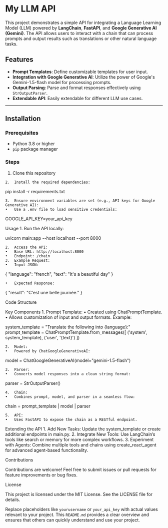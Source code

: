 # My LLM API

This project demonstrates a simple API for integrating a Language Learning Model (LLM) powered by **LangChain**, **FastAPI**, and **Google Generative AI (Gemini)**. The API allows users to interact with a chain that can process prompts and output results such as translations or other natural language tasks.

## Features

- **Prompt Templates**: Define customizable templates for user input.
- **Integration with Google Generative AI**: Utilize the power of Google's Gemini-1.5-flash model for processing prompts.
- **Output Parsing**: Parse and format responses effectively using `StrOutputParser`.
- **Extendable API**: Easily extendable for different LLM use cases.

---

## Installation

### Prerequisites

- Python 3.8 or higher
- `pip` package manager

### Steps

  1. Clone this repository

	2.	Install the required dependencies:

pip install -r requirements.txt


	3.	Ensure environment variables are set (e.g., API keys for Google Generative AI):
	•	Use a .env file to load sensitive credentials:

GOOGLE_API_KEY=your_api_key

Usage
	1.	Run the API locally:

uvicorn main:app --host localhost --port 8000


	2.	Access the API:
	•	Base URL: http://localhost:8000
	•	Endpoint: /chain
	3.	Example Request:
	•	Input JSON:

{
  "language": "french",
  "text": "It's a beautiful day"
}


	•	Expected Response:

{
  "result": "C'est une belle journée."
}

Code Structure

Key Components
	1.	Prompt Template:
	•	Created using ChatPromptTemplate.
	•	Allows customization of input and output formats.
Example:

system_template = "Translate the following into {language}:"
prompt_template = ChatPromptTemplate.from_messages([
    ('system', system_template),
    ('user', '{text}')
])


	2.	Model:
	•	Powered by ChatGoogleGenerativeAI:

model = ChatGoogleGenerativeAI(model="gemini-1.5-flash")


	3.	Parser:
	•	Converts model responses into a clean string format:

parser = StrOutputParser()


	4.	Chain:
	•	Combines prompt, model, and parser in a seamless flow:

chain = prompt_template | model | parser


	5.	API:
	•	Uses FastAPI to expose the chain as a RESTful endpoint.

Extending the API
	1.	Add New Tasks:
Update the system_template or create additional endpoints in main.py.
	2.	Integrate New Tools:
Use LangChain’s tools like search or memory for more complex workflows.
	3.	Experiment with Agents:
Combine multiple tools and chains using create_react_agent for advanced agent-based functionality.

Contributions

Contributions are welcome! Feel free to submit issues or pull requests for feature improvements or bug fixes.

License

This project is licensed under the MIT License. See the LICENSE file for details.

Replace placeholders like `yourusername` or `your_api_key` with actual values relevant to your project. This `README.md` provides a clear overview and ensures that others can quickly understand and use your project.
